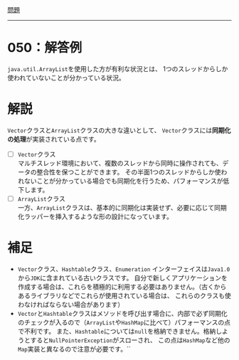 [問題](../README.md)

***
# 050：解答例

`java.util.ArrayList`を使用した方が有利な状況とは、
1つのスレッドからしか使われていないことが分かっている状況。

# 解説
`Vector`クラスと`ArrayList`クラスの大きな違いとして、
`Vector`クラスには**同期化の処理**が実装されている点です。
- [ ] `Vector`クラス  
マルチスレッド環境において、複数のスレッドから同時に操作されても、データの整合性を保つことができます。
その半面1つのスレッドからしか使われないことが分かっている場合でも同期化を行うため、パフォーマンスが低下します。
- [ ] `ArrayList`クラス  
一方、`ArrayList`クラスは、基本的に同期化は実装せず、必要に応じて同期化ラッパーを挿入するような形の設計になっています。

# 補足
* `Vector`クラス、`Hashtable`クラス、`Enumeration` インターフェイスは`Java1.0`から`JDK`に含まれている古いクラスです。
自分で新しくアプリケーションを作成する場合は、これらを積極的に利用する必要はありません。（古くからあるライブラリなどでこれらが使用されている場合は、
これらのクラスも使わなければならない場合があります）
* `Vector`と`Hashtable`クラスはメソッドを呼び出す場合に、内部で必ず同期化のチェックが入るので（`ArrayList`や`HashMap`に比べて）パフォーマンスの点で不利です。
また、`Hashtable`については`null`を格納できません。格納しようとすると`NullPointerException`がスローされ、
この点は`HashMap`など他の`Map`実装と異なるので注意が必要です。``